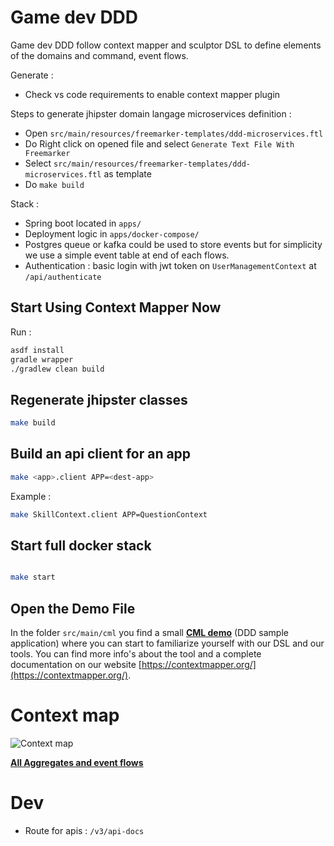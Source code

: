 # Game dev DDD

Game dev DDD follow context mapper and sculptor DSL to define elements of the domains and command, event flows.

Generate :

- Check vs code requirements to enable context mapper plugin

Steps to generate jhipster domain langage microservices definition :
- Open `src/main/resources/freemarker-templates/ddd-microservices.ftl` 
- Do Right click on opened file and select `Generate Text File With Freemarker`
- Select `src/main/resources/freemarker-templates/ddd-microservices.ftl` as template
- Do `make build`

Stack :
- Spring boot located in `apps/`
- Deployment logic in `apps/docker-compose/`
- Postgres queue or kafka could be used to store events but for simplicity we use a simple event table at end of each flows.
- Authentication : basic login with jwt token on `UserManagementContext` at `/api/authenticate`

## Start Using Context Mapper Now
Run :

```bash
asdf install
gradle wrapper
./gradlew clean build
```

## Regenerate jhipster classes

```bash
make build
```

## Build an api client for an app

```bash
make <app>.client APP=<dest-app>
```

Example :

```bash
make SkillContext.client APP=QuestionContext
```

## Start full docker stack

```bash

make start
```

## Open the Demo File
In the folder `src/main/cml` you find a small **[CML demo](./src/main/cml/demo.cml)** (DDD sample application) where you can start to familiarize yourself with our DSL and our tools.
You can find more info's about the tool and a complete documentation on our website [https://contextmapper.org/](https://contextmapper.org/).

# Context map

![Context map](./doc/dist/gamedev_ContextMap.png)

[**All Aggregates and event flows**](doc/diagrams.md)

# Dev

- Route for apis : `/v3/api-docs`
